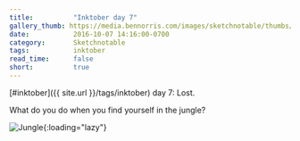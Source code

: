 ```yaml
---
title:          "Inktober day 7"
gallery_thumb: https://media.bennorris.com/images/sketchnotable/thumbs/inktober-day-07.jpg
date:           2016-10-07 14:16:00-0700
category:       Sketchnotable
tags:           inktober
read_time:      false
short:          true
---
```

[#inktober]({{ site.url }}/tags/inktober) day 7: Lost.

What do you do when you find yourself in the jungle?

![Jungle](https://media.bennorris.com/images/sketchnotable/inktober-2016/inktober-day-07.jpg){:loading="lazy"}
